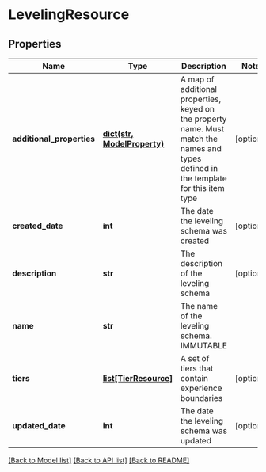# LevelingResource

## Properties
Name | Type | Description | Notes
------------ | ------------- | ------------- | -------------
**additional_properties** | [**dict(str, ModelProperty)**](ModelProperty.md) | A map of additional properties, keyed on the property name.  Must match the names and types defined in the template for this item type | [optional] 
**created_date** | **int** | The date the leveling schema was created | [optional] 
**description** | **str** | The description of the leveling schema | [optional] 
**name** | **str** | The name of the leveling schema.  IMMUTABLE | 
**tiers** | [**list[TierResource]**](TierResource.md) | A set of tiers that contain experience boundaries | [optional] 
**updated_date** | **int** | The date the leveling schema was updated | [optional] 

[[Back to Model list]](../README.md#documentation-for-models) [[Back to API list]](../README.md#documentation-for-api-endpoints) [[Back to README]](../README.md)


